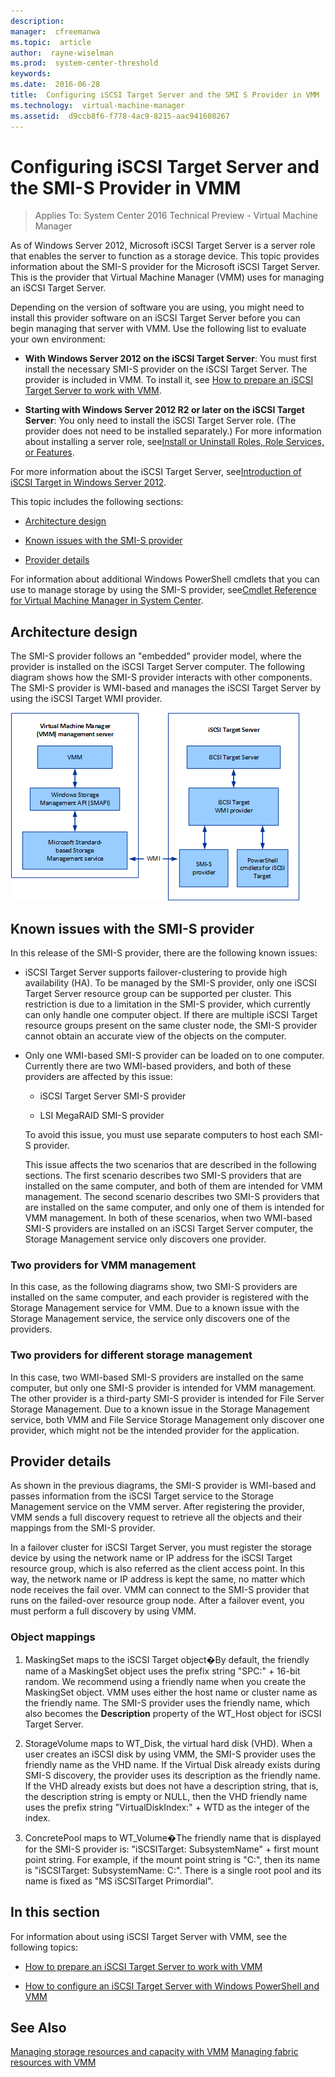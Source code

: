 ```yaml
---
description:  
manager:  cfreemanwa
ms.topic:  article
author:  rayne-wiselman
ms.prod:  system-center-threshold
keywords:  
ms.date:  2016-06-28
title:  Configuring iSCSI Target Server and the SMI S Provider in VMM
ms.technology:  virtual-machine-manager
ms.assetid:  d9ccb8f6-f778-4ac9-8215-aac941608267
---
```


# Configuring iSCSI Target Server and the SMI-S Provider in VMM

>Applies To: System Center 2016 Technical Preview - Virtual Machine Manager

As of Windows Server 2012, Microsoft iSCSI Target Server is a server role that enables the server to function as a storage device. This topic provides information about the SMI-S provider for the Microsoft iSCSI Target Server. This is the provider that Virtual Machine Manager (VMM) uses for managing an iSCSI Target Server.

Depending on the version of software you are using, you might need to install this provider software on an iSCSI Target Server before you can begin managing that server with VMM. Use the following list to evaluate your own environment:

-   **With Windows Server 2012 on the iSCSI Target Server**: You must first install the necessary SMI-S provider on the iSCSI Target Server. The provider is included in VMM. To install it, see [How to prepare an iSCSI Target Server to work with VMM](How-to-prepare-an-iSCSI-Target-Server-to-work-with-VMM.md).

-   **Starting with Windows Server 2012 R2 or later on the iSCSI Target Server**: You only need to install the iSCSI Target Server role. (The provider does not need to be installed separately.) For more information about installing a server role, see[Install or Uninstall Roles, Role Services, or Features](http://technet.microsoft.com/library/hh831809.aspx).

For more information about the iSCSI Target Server, see[Introduction of iSCSI Target in Windows Server 2012](http://blogs.technet.com/b/filecab/archive/2012/05/21/introduction-of-iscsi-target-in-windows-server-2012.aspx).

This topic includes the following sections:

-   [Architecture design](Configuring-iSCSI-Target-Server-and-the-SMI-S-Provider-in-VMM.md#BKMK_architecture)

-   [Known issues with the SMI-S provider](Configuring-iSCSI-Target-Server-and-the-SMI-S-Provider-in-VMM.md#BKMK_known)

-   [Provider details](Configuring-iSCSI-Target-Server-and-the-SMI-S-Provider-in-VMM.md#BKMK_provider)

For information about additional Windows PowerShell cmdlets that you can use to manage storage by using the SMI-S provider, see[Cmdlet Reference for Virtual Machine Manager in System Center](http://technet.microsoft.com/library/jj654428.aspx).

## <a name="BKMK_architecture"></a>Architecture design
The SMI-S provider follows an "embedded" provider model, where the provider is installed on the iSCSI Target Server computer. The following diagram shows how the SMI-S provider interacts with other components. The SMI-S provider is WMI-based and manages the iSCSI Target Server by using the iSCSI Target WMI provider.

![](../../media/VMMiSCSI1.png)

## <a name="BKMK_known"></a>Known issues with the SMI-S provider
In this release of the SMI-S provider, there are the following known issues:

-   iSCSI Target Server supports failover-clustering to provide high availability (HA). To be managed by the SMI-S provider, only one iSCSI Target Server resource group can be supported per cluster. This restriction is due to a limitation in the SMI-S provider, which currently can only handle one computer object. If there are multiple iSCSI Target resource groups present on the same cluster node, the SMI-S provider cannot obtain an accurate view of the objects on the computer.

-   Only one WMI-based SMI-S provider can be loaded on to one computer. Currently there are two WMI-based providers, and both of these providers are affected by this issue:

    -   iSCSI Target Server SMI-S provider

    -   LSI MegaRAID SMI-S provider

    To avoid this issue, you must use separate computers to host each SMI-S provider.

    This issue affects the two scenarios that are described in the following sections. The first scenario describes two SMI-S providers that are installed on the same computer, and both of them are intended for VMM management. The second scenario describes two SMI-S providers that are installed on the same computer, and only one of them is intended for VMM management. In both of these scenarios, when two WMI-based SMI-S providers are installed on an iSCSI Target Server computer, the Storage Management service only discovers one provider.

### Two providers for VMM management
In this case, as the following diagrams show, two SMI-S providers are installed on the same computer, and each provider is registered with the Storage Management service for VMM. Due to a known issue with the Storage Management service, the service only discovers one of the providers.

### Two providers for different storage management
In this case, two WMI-based SMI-S providers are installed on the same computer, but only one SMI-S provider is intended for VMM management. The other provider is a third-party SMI-S provider is intended for File Server Storage Management. Due to a known issue in the Storage Management service, both VMM and File Service Storage Management only discover one provider, which might not be the intended provider for the application.


## <a name="BKMK_provider"></a>Provider details
As shown in the previous diagrams, the SMI-S provider is WMI-based and passes information from the iSCSI Target service to the Storage Management service on the VMM server. After registering the provider, VMM sends a full discovery request to retrieve all the objects and their mappings from the SMI-S provider.

In a failover cluster for iSCSI Target Server, you must register the storage device by using the network name or IP address for the iSCSI Target resource group, which is also referred as the client access point. In this way, the network name or IP address is kept the same, no matter which node receives the fail over. VMM can connect to the SMI-S provider that runs on the failed-over resource group node. After a failover event, you must perform a full discovery by using VMM.

### Object mappings

1.  MaskingSet maps to the iSCSI Target object�By default, the friendly name of a MaskingSet object uses the prefix string "SPC:" + 16-bit random. We recommend using a friendly name when you create the MaskingSet object. VMM uses either the host name or cluster name as the friendly name. The SMI-S provider uses the friendly name, which also becomes the **Description** property of the WT_Host object for iSCSI Target Server.

2.  StorageVolume maps to WT_Disk, the virtual hard disk (VHD).  When a user creates an iSCSI disk by using VMM, the SMI-S provider uses the friendly name as the VHD name. If the Virtual Disk already exists during SMI-S discovery, the provider uses its description as the friendly name. If the VHD already exists but does not have a description string, that is, the description string is empty or NULL, then the VHD friendly name uses the prefix string "VirtualDiskIndex:" + WTD as the integer of the index.

3.  ConcretePool maps to WT_Volume�The friendly name that is displayed for the SMI-S provider is: "iSCSITarget: SubsystemName" + first mount point string. For example, if the mount point string is "C:", then its name is "iSCSITarget: SubsystemName: C:". There is a single root pool and its name is fixed as "MS iSCSITarget Primordial".

## In this section
For information about using iSCSI Target Server with VMM, see the following topics:

-   [How to prepare an iSCSI Target Server to work with VMM](How-to-prepare-an-iSCSI-Target-Server-to-work-with-VMM.md)

-   [How to configure an iSCSI Target Server with Windows PowerShell and VMM](How-to-configure-an-iSCSI-Target-Server-with-Windows-PowerShell-and-VMM.md)

## See Also
[Managing storage resources and capacity with VMM](Managing-storage-resources-and-capacity-with-VMM.md)
[Managing fabric resources with VMM](Managing-fabric-resources-with-VMM.md)



